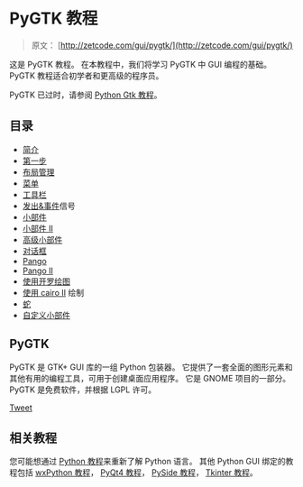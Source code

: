 # PyGTK 教程

> 原文： [http://zetcode.com/gui/pygtk/](http://zetcode.com/gui/pygtk/)

这是 PyGTK 教程。 在本教程中，我们将学习 PyGTK 中 GUI 编程的基础。 PyGTK 教程适合初学者和更高级的程序员。

PyGTK 已过时，请参阅 [Python Gtk 教程](/python/gtk/)。

## 目录



*   [简介](introduction/)
*   [第一步](firststeps/)
*   [布局管理](layout/)
*   [菜单](menus/)
*   [工具栏](toolbars/)
*   [发出&事件](signals/)信号
*   [小部件](widgets/)
*   [小部件 II](widgetsII/)
*   [高级小部件](advancedwidgets/)
*   [对话框](dialogs/)
*   [Pango](pango/)
*   [Pango II](pangoII/)
*   [使用开罗绘图](drawing/)
*   [使用 cairo II](drawingII/) 绘制
*   [蛇](snake/)
*   [自定义小部件](customwidget/)



## PyGTK

PyGTK 是 GTK+  GUI 库的一组 Python 包装器。 它提供了一套全面的图形元素和其他有用的编程工具，可用于创建桌面应用程序。 它是 GNOME 项目的一部分。 PyGTK 是免费软件，并根据 LGPL 许可。

[Tweet](https://twitter.com/share) 

## 相关教程

您可能想通过 [Python 教程](/lang/python/)来重新了解 Python 语言。 其他 Python GUI 绑定的教程包括 [wxPython 教程](/wxpython/)， [PyQt4 教程](/gui/pyqt4/)， [PySide 教程](/gui/pysidetutorial/)， [Tkinter 教程](/tkinter/)。